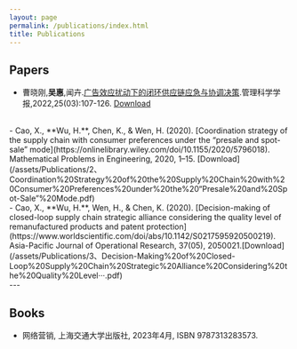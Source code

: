 ```yaml
---
layout: page
permalink: /publications/index.html
title: Publications
---
```


## Papers

- 曹晓刚,**吴惠**,闻卉.[广告效应扰动下的闭环供应链应急与协调决策](http://jmsc.tju.edu.cn/jmsc/article/abstract/20220306).管理科学学报,2022,25(03):107-126. [Download](/assets/Publications/1、广告效应扰动下的闭环供应链应急与协调决策.pdf)
<br>
- Cao, X., **Wu, H.**, Chen, K., & Wen, H. (2020). [Coordination strategy of the supply chain with consumer preferences under the “presale and spot-sale” mode](https://onlinelibrary.wiley.com/doi/10.1155/2020/5796018). Mathematical Problems in Engineering, 2020, 1–15. [Download](/assets/Publications/2、Coordination%20Strategy%20of%20the%20Supply%20Chain%20with%20Consumer%20Preferences%20under%20the%20“Presale%20and%20Spot-Sale”%20Mode.pdf)
<br>
- Cao, X., **Wu, H.**, Wen, H., & Chen, K. (2020). [Decision-making of closed-loop supply chain strategic alliance considering the quality level of remanufactured products and patent protection](https://www.worldscientific.com/doi/abs/10.1142/S0217595920500219). Asia-Pacific Journal of Operational Research, 37(05), 2050021.[Download](/assets/Publications/3、Decision-Making%20of%20Closed-Loop%20Supply%20Chain%20Strategic%20Alliance%20Considering%20the%20Quality%20Level···.pdf)

  <br>
---

## Books
- 网络营销, 上海交通大学出版社, 2023年4月, ISBN 9787313283573.